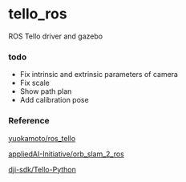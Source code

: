 # tello_ros
ROS Tello driver and gazebo


### todo

- Fix intrinsic and extrinsic parameters of camera
- Fix scale
- Show path plan 
- Add calibration pose

### Reference

[yuokamoto/ros_tello](https://github.com/yuokamoto/ros_tello)

[appliedAI-Initiative/orb_slam_2_ros](https://github.com/appliedAI-Initiative/orb_slam_2_ros)

[ dji-sdk/Tello-Python](https://github.com/dji-sdk/Tello-Python)
